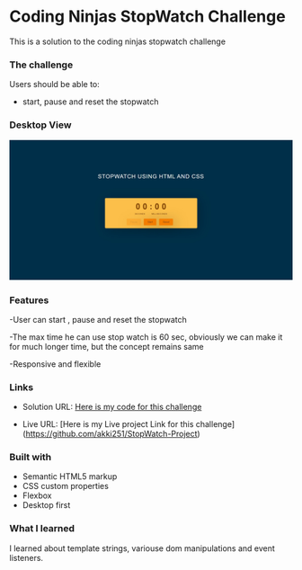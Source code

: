 # Coding Ninjas StopWatch Challenge

This is a solution to the coding ninjas stopwatch challenge

### The challenge

Users should be able to:

- start, pause and reset the stopwatch

### Desktop View

![](/Solution.png)

### Features

-User can start , pause and reset the stopwatch

-The max time he can use stop watch is 60 sec, obviously we can make it for much longer time, but the concept remains same

-Responsive and flexible

### Links

- Solution URL: [Here is my code for this challenge](https://github.com/akki251/StopWatch-Project)

- Live URL: [Here is my Live project Link for this challenge]
  (https://github.com/akki251/StopWatch-Project)

### Built with

- Semantic HTML5 markup
- CSS custom properties
- Flexbox
- Desktop first

### What I learned

I learned about template strings, variouse dom manipulations and event listeners.

